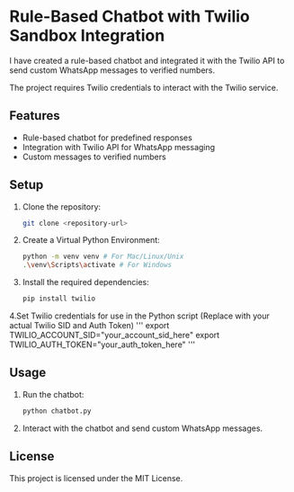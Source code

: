 # Rule-Based Chatbot with Twilio Sandbox Integration

I have created a rule-based chatbot and integrated it with the Twilio API to send custom WhatsApp messages to verified numbers.

The project requires Twilio credentials to interact with the Twilio service.

## Features

- Rule-based chatbot for predefined responses
- Integration with Twilio API for WhatsApp messaging
- Custom messages to verified numbers

## Setup

1. Clone the repository:
    ```bash
    git clone <repository-url>
    ```
2. Create a Virtual Python Environment:
    ```bash
    python -m venv venv # For Mac/Linux/Unix
    .\venv\Scripts\activate # For Windows
    ```
    
3. Install the required dependencies:
    ```bash
    pip install twilio
    ```
4.Set Twilio credentials for use in the Python script
    (Replace with your actual Twilio SID and Auth Token)
'''
    export TWILIO_ACCOUNT_SID="your_account_sid_here"
    export TWILIO_AUTH_TOKEN="your_auth_token_here"
'''
## Usage

1. Run the chatbot:
    ```bash
    python chatbot.py
    ```
2. Interact with the chatbot and send custom WhatsApp messages.

## License

This project is licensed under the MIT License.
